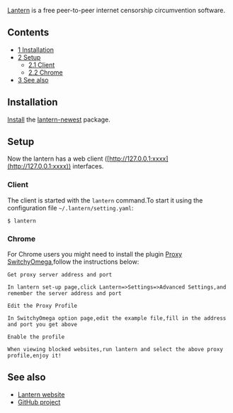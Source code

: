 [Lantern](https://getlantern.org) is a free peer-to-peer internet censorship circumvention software.

## Contents

*   [1 Installation](#Installation)
*   [2 Setup](#Setup)
    *   [2.1 Client](#Client)
    *   [2.2 Chrome](#Chrome)
*   [3 See also](#See_also)

## Installation

[Install](/index.php/Install "Install") the [lantern-newest](https://aur.archlinux.org/packages/lantern-newest/) package.

## Setup

Now the lantern has a web client ([http://127.0.0.1:xxxx](http://127.0.0.1:xxxx)) interfaces.

### Client

The client is started with the `lantern` command.To start it using the configuration file `~/.lantern/setting.yaml`:

```
$ lantern

```

### Chrome

For Chrome users you might need to install the plugin [Proxy SwitchyOmega](https://github.com/FelisCatus/SwitchyOmega),follow the instructions below:

	Get proxy server address and port

	In lantern set-up page,click Lantern=>Settings=>Advanced Settings,and remember the server address and port

	Edit the Proxy Profile

	In SwitchyOmega option page,edit the example file,fill in the address and port you get above

	Enable the profile

	When viewing blocked websites,run lantern and select the above proxy profile,enjoy it!

## See also

*   [Lantern website](https://getlantern.org)
*   [GitHub project](https://github.com/getlantern/lantern)
